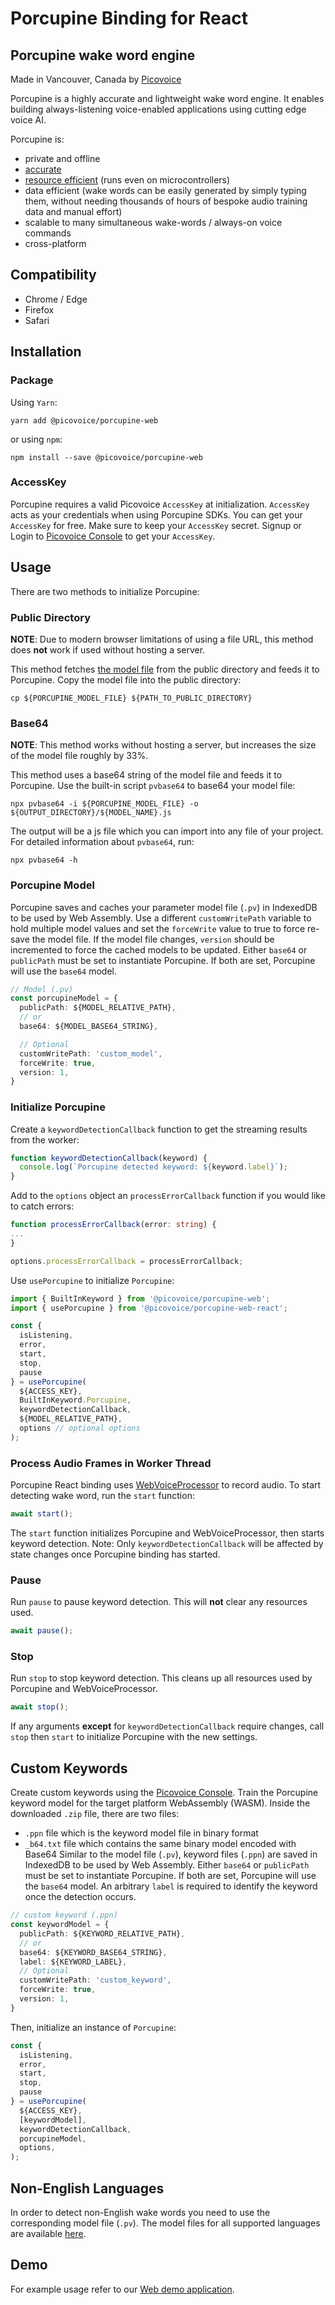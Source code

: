 # Porcupine Binding for React

## Porcupine wake word engine

Made in Vancouver, Canada by [Picovoice](https://picovoice.ai)

Porcupine is a highly accurate and lightweight wake word engine. It enables building always-listening voice-enabled
applications using cutting edge voice AI.

Porcupine is:

- private and offline
- [accurate](https://github.com/Picovoice/wake-word-benchmark)
- [resource efficient](https://www.youtube.com/watch?v=T0tAnh8tUQg) (runs even on microcontrollers)
- data efficient (wake words can be easily generated by simply typing them, without needing thousands of hours of
  bespoke audio training data and manual effort)
- scalable to many simultaneous wake-words / always-on voice commands
- cross-platform

## Compatibility

- Chrome / Edge
- Firefox
- Safari

## Installation

### Package

Using `Yarn`:

```console
yarn add @picovoice/porcupine-web
```

or using `npm`:

```console
npm install --save @picovoice/porcupine-web
```

### AccessKey

Porcupine requires a valid Picovoice `AccessKey` at initialization. `AccessKey` acts as your credentials when using
Porcupine SDKs.
You can get your `AccessKey` for free. Make sure to keep your `AccessKey` secret.
Signup or Login to [Picovoice Console](https://console.picovoice.ai/) to get your `AccessKey`.

## Usage

There are two methods to initialize Porcupine:

### Public Directory

**NOTE**: Due to modern browser limitations of using a file URL, this method does __not__ work if used without hosting a
server.

This method fetches [the model file](https://github.com/Picovoice/porcupine/blob/master/lib/common/porcupine_params.pv)
from the public directory and feeds it to Porcupine.
Copy the model file into the public directory:

```console
cp ${PORCUPINE_MODEL_FILE} ${PATH_TO_PUBLIC_DIRECTORY}
```

### Base64

**NOTE**: This method works without hosting a server, but increases the size of the model file roughly by 33%.

This method uses a base64 string of the model file and feeds it to Porcupine. Use the built-in script `pvbase64` to
base64 your model file:

```console
npx pvbase64 -i ${PORCUPINE_MODEL_FILE} -o ${OUTPUT_DIRECTORY}/${MODEL_NAME}.js
```

The output will be a js file which you can import into any file of your project. For detailed information
about `pvbase64`,
run:

```console
npx pvbase64 -h
```

### Porcupine Model

Porcupine saves and caches your parameter model file (`.pv`) in IndexedDB to be used by Web Assembly.
Use a different `customWritePath` variable to hold multiple model values and set the `forceWrite` value to true to force
re-save the model file.
If the model file changes, `version` should be incremented to force the cached models to be updated.
Either `base64` or `publicPath` must be set to instantiate Porcupine. If both are set, Porcupine will use the `base64`
model.

```typescript
// Model (.pv)
const porcupineModel = {
  publicPath: ${MODEL_RELATIVE_PATH},
  // or
  base64: ${MODEL_BASE64_STRING},

  // Optional
  customWritePath: 'custom_model',
  forceWrite: true,
  version: 1,
}
```

### Initialize Porcupine

Create a `keywordDetectionCallback` function to get the streaming results
from the worker:

```typescript
function keywordDetectionCallback(keyword) {
  console.log(`Porcupine detected keyword: ${keyword.label}`);
}
```

Add to the `options` object an `processErrorCallback` function if you would like
to catch errors:

```typescript
function processErrorCallback(error: string) {
...
}

options.processErrorCallback = processErrorCallback;
```

Use `usePorcupine` to initialize `Porcupine`:

```typescript
import { BuiltInKeyword } from '@picovoice/porcupine-web';
import { usePorcupine } from '@picovoice/porcupine-web-react';

const {
  isListening,
  error,
  start,
  stop,
  pause
} = usePorcupine(
  ${ACCESS_KEY},
  BuiltInKeyword.Porcupine,
  keywordDetectionCallback,
  ${MODEL_RELATIVE_PATH},
  options // optional options
);
```

### Process Audio Frames in Worker Thread

Porcupine React binding uses [WebVoiceProcessor](#https://github.com/Picovoice/web-voice-processor) to record audio.
To start detecting wake word, run the `start` function:

```typescript
await start();
```

The `start` function initializes Porcupine and WebVoiceProcessor, then starts keyword detection.
Note: Only `keywordDetectionCallback` will be affected by state changes once Porcupine binding has started.

### Pause

Run `pause` to pause keyword detection. This will **not** clear any resources used.

```typescript
await pause();
```

### Stop

Run `stop` to stop keyword detection. This cleans up all resources used by Porcupine and WebVoiceProcessor.

```typescript
await stop();
```

If any arguments **except** for `keywordDetectionCallback` require changes, call `stop` then `start` to initialize
Porcupine with the new settings.

## Custom Keywords

Create custom keywords using the [Picovoice Console](https://console.picovoice.ai/).
Train the Porcupine keyword model for the target platform WebAssembly (WASM).
Inside the downloaded `.zip` file, there are two files:
- `.ppn` file which is the keyword model file in binary format
- `_b64.txt` file which contains the same binary model encoded with Base64
  Similar to the model file (`.pv`), keyword files (`.ppn`) are saved in IndexedDB to be used by Web Assembly.
  Either `base64` or `publicPath` must be set to instantiate Porcupine. If both are set, Porcupine will use
  the `base64` model.
  An arbitrary `label` is required to identify the keyword once the detection occurs.

```typescript
// custom keyword (.ppn)
const keywordModel = {
  publicPath: ${KEYWORD_RELATIVE_PATH},
  // or
  base64: ${KEYWORD_BASE64_STRING},
  label: ${KEYWORD_LABEL},
  // Optional
  customWritePath: 'custom_keyword',
  forceWrite: true,
  version: 1,
}
```

Then, initialize an instance of `Porcupine`:

```typescript
const {
  isListening,
  error,
  start,
  stop,
  pause
} = usePorcupine(
  ${ACCESS_KEY},
  [keywordModel],
  keywordDetectionCallback,
  porcupineModel,
  options,
);
```

## Non-English Languages

In order to detect non-English wake words you need to use the corresponding model file (`.pv`). The model files for all
supported languages are available [here](https://github.com/Picovoice/porcupine/tree/master/lib/common).

## Demo

For example usage refer to our [Web demo application](https://github.com/Picovoice/porcupine/tree/master/demo/web).
